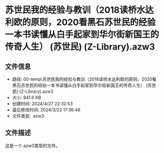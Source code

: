 ﻿# 苏世民我的经验与教训（2018读桥水达利欧的原则，2020看黑石苏世民的经验一本书读懂从白手起家到华尔街新国王的传奇人生） (苏世民) (Z-Library).azw3

## 文件信息
- 路径: 00-temp\苏世民我的经验与教训（2018读桥水达利欧的原则，2020看黑石苏世民的经验一本书读懂从白手起家到华尔街新国王的传奇人生） (苏世民) (Z-Library).azw3
- 大小: 841.6 KB
- 创建时间: 2024/4/27 22:32:53
- 最后修改时间: 2024/3/22 17:36:48
- 文件类型: .azw3

## 文件描述
这是一个.azw3类型的文件。

